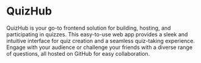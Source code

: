 # QuizHub
QuizHub is your go-to frontend solution for building, hosting, and participating in quizzes. This easy-to-use web app provides a sleek and intuitive interface for quiz creation and a seamless quiz-taking experience. Engage with your audience or challenge your friends with a diverse range of questions, all hosted on GitHub for easy collaboration.
